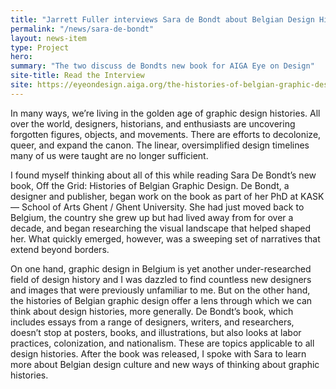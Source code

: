 ```yaml
---
title: "Jarrett Fuller interviews Sara de Bondt about Belgian Design History"
permalink: "/news/sara-de-bondt"
layout: news-item
type: Project
hero:
summary: "The two discuss de Bondts new book for AIGA Eye on Design"
site-title: Read the Interview
site: https://eyeondesign.aiga.org/the-histories-of-belgian-graphic-design-are-a-crossroads-of-influences/
---
```

In many ways, we’re living in the golden age of graphic design histories. All over the world, designers, historians, and enthusiasts are uncovering forgotten figures, objects, and movements. There are efforts to decolonize, queer, and expand the canon. The linear, oversimplified design timelines many of us were taught are no longer sufficient.

I found myself thinking about all of this while reading Sara De Bondt’s new book, Off the Grid: Histories of Belgian Graphic Design. De Bondt, a designer and publisher, began work on the book as part of her PhD at KASK — School of Arts Ghent / Ghent University. She had just moved back to Belgium, the country she grew up but had lived away from for over a decade, and began researching the visual landscape that helped shaped her. What quickly emerged, however, was a sweeping set of narratives that extend beyond borders.

On one hand, graphic design in Belgium is yet another under-researched field of design history and I was dazzled to find countless new designers and images that were previously unfamiliar to me. But on the other hand, the histories of Belgian graphic design offer a lens through which we can think about design histories, more generally. De Bondt’s book, which includes essays from a range of designers, writers, and researchers, doesn’t stop at posters, books, and illustrations, but also looks at labor practices, colonization, and nationalism. These are topics applicable to all design histories. After the book was released, I spoke with Sara to learn more about Belgian design culture and new ways of thinking about graphic histories.

